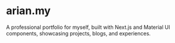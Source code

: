 # arian.my
A professional portfolio for myself, built with Next.js and Material UI components, showcasing projects, blogs, and experiences.
